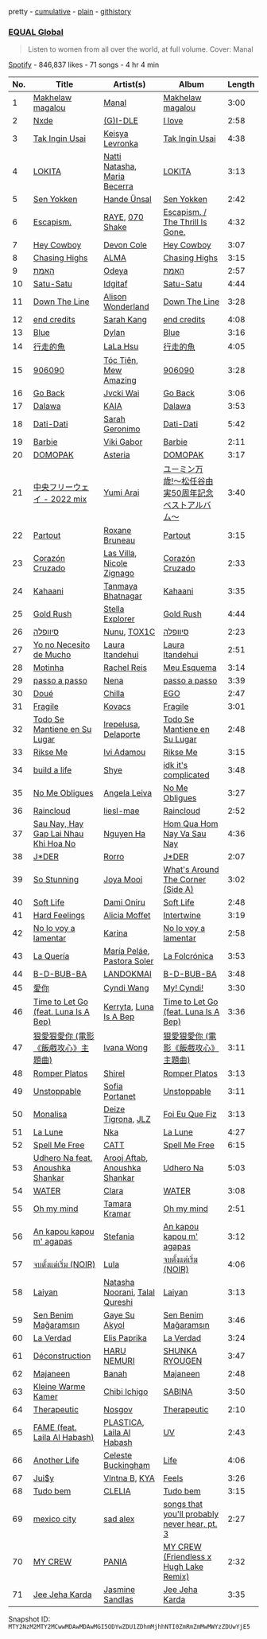 pretty - [cumulative](/playlists/cumulative/37i9dQZF1DWU8quswnFt3c.md) - [plain](/playlists/plain/37i9dQZF1DWU8quswnFt3c) - [githistory](https://github.githistory.xyz/mackorone/spotify-playlist-archive/blob/main/playlists/plain/37i9dQZF1DWU8quswnFt3c)

### [EQUAL Global ](https://open.spotify.com/playlist/37i9dQZF1DWU8quswnFt3c)

> Listen to women from all over the world, at full volume\. Cover: Manal

[Spotify](https://open.spotify.com/user/spotify) - 846,837 likes - 71 songs - 4 hr 4 min

| No. | Title | Artist(s) | Album | Length |
|---|---|---|---|---|
| 1 | [Makhelaw magalou](https://open.spotify.com/track/0jqUiExctgLt7bcghvD7Kw) | [Manal](https://open.spotify.com/artist/7yK3vix9XmeNwPDmjGs78F) | [Makhelaw magalou](https://open.spotify.com/album/1aiMHJEw75iDP9reYTQ4lO) | 3:00 |
| 2 | [Nxde](https://open.spotify.com/track/6NnCWIWV740gP7DQ8kqdIE) | [\(G\)I\-DLE](https://open.spotify.com/artist/2AfmfGFbe0A0WsTYm0SDTx) | [I love](https://open.spotify.com/album/2Hyuin3i1cSZ1FlQFeCPZH) | 2:58 |
| 3 | [Tak Ingin Usai](https://open.spotify.com/track/1b0aDgrG775i4sPQgJGmkU) | [Keisya Levronka](https://open.spotify.com/artist/4EiSzlOeMnJcp2U8ayCQ3a) | [Tak Ingin Usai](https://open.spotify.com/album/2DskseIWepQ89TxfXn3MtY) | 4:38 |
| 4 | [LOKITA](https://open.spotify.com/track/48mGOtVuxLr7sq8jZpWLxi) | [Natti Natasha](https://open.spotify.com/artist/1GDbiv3spRmZ1XdM1jQbT7), [Maria Becerra](https://open.spotify.com/artist/1DxLCyH42yaHKGK3cl5bvG) | [LOKITA](https://open.spotify.com/album/2C5FraiTW9fYi3WQOQytTC) | 3:13 |
| 5 | [Sen Yokken](https://open.spotify.com/track/4NMJzl0n1gdDmCFWtqiRHM) | [Hande Ünsal](https://open.spotify.com/artist/6YapGsI8u59kfewJjjJ2LJ) | [Sen Yokken](https://open.spotify.com/album/7MkcVM5HHkeJV1rT7yrgHW) | 2:42 |
| 6 | [Escapism.](https://open.spotify.com/track/5Z2MiIZ5I3jJvvmeWMLbOQ) | [RAYE](https://open.spotify.com/artist/5KKpBU5eC2tJDzf0wmlRp2), [070 Shake](https://open.spotify.com/artist/12Zk1DFhCbHY6v3xep2ZjI) | [Escapism\. / The Thrill Is Gone.](https://open.spotify.com/album/3omkMn8vbTKOebb9ABbqyb) | 4:32 |
| 7 | [Hey Cowboy](https://open.spotify.com/track/5FfgLIooERZ7rcNcwxAcdF) | [Devon Cole](https://open.spotify.com/artist/1VFt2HpmFG8Ufq6SDCoZe4) | [Hey Cowboy](https://open.spotify.com/album/17wY9BVWaZncYiZBleCcJX) | 3:07 |
| 8 | [Chasing Highs](https://open.spotify.com/track/3GJjiToqnCxTm5rOaqoxdi) | [ALMA](https://open.spotify.com/artist/6c0mTNAxJxlp9HpKTUZwA8) | [Chasing Highs](https://open.spotify.com/album/1nF6jsEiGpdjS7gG3DPaIP) | 3:15 |
| 9 | [האמת](https://open.spotify.com/track/1bd0D0cXcpGeJXsn2Xt8lc) | [Odeya](https://open.spotify.com/artist/28jEBK1RysfSUBHFofFflA) | [האמת](https://open.spotify.com/album/42hRqDyszb7lDxQpZ0Ba7o) | 2:57 |
| 10 | [Satu\-Satu](https://open.spotify.com/track/5rFNflUKMTsOlBVdGv1ahL) | [Idgitaf](https://open.spotify.com/artist/7pFWMC2E7h8eL3SZyHRsRq) | [Satu\-Satu](https://open.spotify.com/album/2WFFb7cIQXQXvuOsoqB69C) | 4:44 |
| 11 | [Down The Line](https://open.spotify.com/track/23ntTt28Gi43YbexAyAP8K) | [Alison Wonderland](https://open.spotify.com/artist/11gWrKZMBsGQWmobv3oNfW) | [Down The Line](https://open.spotify.com/album/2aBppqWbkkARYjUW6VoTxs) | 3:28 |
| 12 | [end credits](https://open.spotify.com/track/4IEGZYUSKkgWMy8vpp1Z7H) | [Sarah Kang](https://open.spotify.com/artist/0MBNzfGHTiPYag4DupDXUj) | [end credits](https://open.spotify.com/album/6ZgbXMymYOnmGTTgFcnmy2) | 4:08 |
| 13 | [Blue](https://open.spotify.com/track/12cytkLzseLMs8EkN0ZdPd) | [Dylan](https://open.spotify.com/artist/4LOM7NzyrZvlGSYPFDsnTk) | [Blue](https://open.spotify.com/album/2lGgFRHNd2jhbBQm6FzPCL) | 3:16 |
| 14 | [行走的魚](https://open.spotify.com/track/1hM4pPeGTcH3yJImQPFrXt) | [LaLa Hsu](https://open.spotify.com/artist/3dI4Io8XE33J2o04ZwjR0Y) | [行走的魚](https://open.spotify.com/album/5jdjB6M5n2JbbjUPYCEtlD) | 4:05 |
| 15 | [906090](https://open.spotify.com/track/0HH3DAz5feqJmDA50yQ52M) | [Tóc Tiên](https://open.spotify.com/artist/4YkqEuVf1Jf2x2XDqJ2CvC), [Mew Amazing](https://open.spotify.com/artist/34nom4Ft3keMWBZPAUB3EI) | [906090](https://open.spotify.com/album/20sB19q1UohCToeyAcUNwQ) | 3:28 |
| 16 | [Go Back](https://open.spotify.com/track/4WRzvrqXTdzpEB6KaO1Oqh) | [Jvcki Wai](https://open.spotify.com/artist/4bjcB3ZKiHgPzJvY2S2FLN) | [Go Back](https://open.spotify.com/album/2hb3zy9V9edKEGESIaUXaH) | 3:06 |
| 17 | [Dalawa](https://open.spotify.com/track/7KL81oWVy5M91P6X5nt4wq) | [KAIA](https://open.spotify.com/artist/5UWPjwwieMFFohWLHe4Usy) | [Dalawa](https://open.spotify.com/album/41fY9cER956ekeEXYZQBJF) | 3:53 |
| 18 | [Dati\-Dati](https://open.spotify.com/track/3b1P0s0bbeJhV5ZM5uv2oP) | [Sarah Geronimo](https://open.spotify.com/artist/6aiCKnIN68hohzU3ZzNq48) | [Dati\-Dati](https://open.spotify.com/album/0vWLVoS1AcxTICsK49VfUj) | 5:42 |
| 19 | [Barbie](https://open.spotify.com/track/1BexE9djGgIapZuU4Gu4TU) | [Viki Gabor](https://open.spotify.com/artist/3yCRvilOBzRkyxOsOi4tsR) | [Barbie](https://open.spotify.com/album/1pC2NZxGKQUsW5dy5dKd74) | 2:11 |
| 20 | [DOMOPAK](https://open.spotify.com/track/5rGlJkkDiERrqPP1bJ9mIe) | [Asteria](https://open.spotify.com/artist/02egj8t9vzqr5bWgMov3zq) | [DOMOPAK](https://open.spotify.com/album/0X5vpAP31bfEor3gikJyM3) | 3:17 |
| 21 | [中央フリーウェイ \- 2022 mix](https://open.spotify.com/track/6qwkwyISxpT7ZrR4sbw8q2) | [Yumi Arai](https://open.spotify.com/artist/5W7F9IM2vsR9EDCk5T2Uqz) | [ユーミン万歳!〜松任谷由実50周年記念ベストアルバム〜](https://open.spotify.com/album/0GDxYVgLWDfGYgPUbuZonO) | 3:40 |
| 22 | [Partout](https://open.spotify.com/track/3oNNorePaplyctqDgvEvSw) | [Roxane Bruneau](https://open.spotify.com/artist/1joqsAPOg4vW2yn2BrEtzQ) | [Partout](https://open.spotify.com/album/1fSyIBmSmRDMrmb0udtRRs) | 3:15 |
| 23 | [Corazón Cruzado](https://open.spotify.com/track/0n4bTZeW7B9wAqcr5EffZe) | [Las Villa](https://open.spotify.com/artist/0sXJRmgbjbq6Q5uu4W1wDM), [Nicole Zignago](https://open.spotify.com/artist/1SflmlTg1rQ6pTBQ1CbWEP) | [Corazón Cruzado](https://open.spotify.com/album/2YYfpE23VaR71QdKbJZUid) | 2:33 |
| 24 | [Kahaani](https://open.spotify.com/track/6gK2gR0uyFFYJ5sKH4zyjx) | [Tanmaya Bhatnagar](https://open.spotify.com/artist/1kzKlwoZunQPBWRLCZ7ZvS) | [Kahaani](https://open.spotify.com/album/5DShAPJRVmP2Z0cmcjm1wW) | 3:35 |
| 25 | [Gold Rush](https://open.spotify.com/track/48iDkwmfHzeX5IXFQujb7x) | [Stella Explorer](https://open.spotify.com/artist/4dPeWqBSnhunEI2okArvwD) | [Gold Rush](https://open.spotify.com/album/0s0xUyVkHmZy5GeHlwEvK0) | 4:44 |
| 26 | [סיוופלה](https://open.spotify.com/track/3xoOOmHo07QA9Q7ng1aplW) | [Nunu](https://open.spotify.com/artist/0wJDdyoTfE5SuqPNFvi2lG), [TOX1C](https://open.spotify.com/artist/6Z46xqyaiWM6DMQY3EblAp) | [סיוופלה](https://open.spotify.com/album/7wHnlFe5drIJIPsl9y2qw8) | 2:23 |
| 27 | [Yo no Necesito de Mucho](https://open.spotify.com/track/6lEr0uF4mJJAODSXfQ6WvR) | [Laura Itandehui](https://open.spotify.com/artist/3uxDXFazxpQa87VTMJAdcK) | [Laura Itandehui](https://open.spotify.com/album/4LS3jrPzt2givh5P1n98Ot) | 2:51 |
| 28 | [Motinha](https://open.spotify.com/track/6DWa4TwWpkby73mls0w6XR) | [Rachel Reis](https://open.spotify.com/artist/12i4XNuGj3mOnIsmeyw1HR) | [Meu Esquema](https://open.spotify.com/album/6osVzkibmUSPNEWw7ABsjR) | 3:14 |
| 29 | [passo a passo](https://open.spotify.com/track/7sjCw56rjoLqNionnjcRGC) | [Nena](https://open.spotify.com/artist/561qBVd91ZPE9yCURXt7BB) | [passo a passo](https://open.spotify.com/album/5xhJcZaQl9b1p7L0bZfsnj) | 3:39 |
| 30 | [Doué](https://open.spotify.com/track/5RA8lfUpypk40aqp1CIYSQ) | [Chilla](https://open.spotify.com/artist/1ywkNtrO3WGuwaehqxyjAO) | [EGO](https://open.spotify.com/album/451uEKAXSbMJ5Pry6mIANM) | 2:47 |
| 31 | [Fragile](https://open.spotify.com/track/2AaXBwfmZahVmPitxP1zFE) | [Kovacs](https://open.spotify.com/artist/62peb1sKdVJQD00xYvMCKF) | [Fragile](https://open.spotify.com/album/1mFALEv1ffKshIAb5T3Db0) | 3:01 |
| 32 | [Todo Se Mantiene en Su Lugar](https://open.spotify.com/track/1heE3OvlSL96SdP1RfaSaR) | [Irepelusa](https://open.spotify.com/artist/3KaNWDYObY73SDpcZBRzuw), [Delaporte](https://open.spotify.com/artist/1GDip5phlxYzeZ36vnf9kJ) | [Todo Se Mantiene en Su Lugar](https://open.spotify.com/album/29CXlnmN2XPtAGBMb2nGT0) | 2:48 |
| 33 | [Rikse Me](https://open.spotify.com/track/3ZrWzr32QXVkMfXwf1Ds8w) | [Ivi Adamou](https://open.spotify.com/artist/2arQ0lfcNGLrJOHoJksWOw) | [Rikse Me](https://open.spotify.com/album/1CQfLsDYWc63Br02KsOgE6) | 3:15 |
| 34 | [build a life](https://open.spotify.com/track/7LxlPRasB0Wq4hQRDvU4Sz) | [Shye](https://open.spotify.com/artist/1aqEk77J220IxgnGsgEz9T) | [idk it's complicated](https://open.spotify.com/album/32q4VWN3LXqqGSaaqdsrwJ) | 3:48 |
| 35 | [No Me Obligues](https://open.spotify.com/track/3zt2sKW3baol4P64yRnmTp) | [Angela Leiva](https://open.spotify.com/artist/6Y4g5zwJI7jcRzGLXh0H5d) | [No Me Obligues](https://open.spotify.com/album/1S6BDGo0jDjlODItAMfEeV) | 3:27 |
| 36 | [Raincloud](https://open.spotify.com/track/5LAMww4MkUMihbOlKPFr09) | [liesl\-mae](https://open.spotify.com/artist/2PSBYmtNWEm9f8VOSCFFX0) | [Raincloud](https://open.spotify.com/album/3kCzqoleAPWwg2sSd5YXEA) | 2:52 |
| 37 | [Sau Nay, Hay Gap Lai Nhau Khi Hoa No](https://open.spotify.com/track/6F61DTypUBPZiZqgd76Sjn) | [Nguyen Ha](https://open.spotify.com/artist/5Ib3D8UtLdYZjhVNWzwfoH) | [Hom Qua Hom Nay Va Sau Nay](https://open.spotify.com/album/4QV5oU2eIMfPob4hLC3yar) | 4:36 |
| 38 | [J\*DER](https://open.spotify.com/track/01z5gGmtYds3vaSREf9JuI) | [Rorro](https://open.spotify.com/artist/6fB004p3XFUoQeftZlFUKv) | [J\*DER](https://open.spotify.com/album/1h87OcIP6KuNxXp0vsxtZy) | 2:07 |
| 39 | [So Stunning](https://open.spotify.com/track/7yDLec0kIWD2xra7is4q7l) | [Joya Mooi](https://open.spotify.com/artist/03X2rnTnfrpid7yLZfUSGn) | [What's Around The Corner \(Side A\)](https://open.spotify.com/album/07IIZ10hO0U1QToADq9t84) | 3:02 |
| 40 | [Soft Life](https://open.spotify.com/track/1D4hpAqcDvnWI7AizCRpcL) | [Dami Oniru](https://open.spotify.com/artist/0WwZMQoxKjgOOicFhd08yx) | [Soft Life](https://open.spotify.com/album/4SMEuZNsSLvJoebKfQYycJ) | 2:48 |
| 41 | [Hard Feelings](https://open.spotify.com/track/7CCWJdlWbrgLX9pgF3ZQhV) | [Alicia Moffet](https://open.spotify.com/artist/5ph9A8j6xyDlLNZTqYgNV1) | [Intertwine](https://open.spotify.com/album/7gOFUUfTbscJuTXjh5hqTx) | 3:19 |
| 42 | [No lo voy a lamentar](https://open.spotify.com/track/3y24cvc9OZ23Jrs4QfbOuA) | [Karina](https://open.spotify.com/artist/1QZuAtDYNrk2QMogJulsyq) | [No lo voy a lamentar](https://open.spotify.com/album/5BT7ZLdhP7vLvTaOUhP0Ml) | 2:58 |
| 43 | [La Quería](https://open.spotify.com/track/1nk5MsUS4yGK1peQAFaJc3) | [María Peláe](https://open.spotify.com/artist/1b6ctmaHGrw89ZUmm0nGXq), [Pastora Soler](https://open.spotify.com/artist/6nh96lsvDLuCVpgpfjeYnM) | [La Folcrónica](https://open.spotify.com/album/3cAE3TZQGJELs8gxtFd1eL) | 3:53 |
| 44 | [B\-D\-BUB\-BA](https://open.spotify.com/track/3wm2mQ6sErJO3ldO3wcz89) | [LANDOKMAI](https://open.spotify.com/artist/4k22J4XE3nfRlv4IH7D5Vt) | [B\-D\-BUB\-BA](https://open.spotify.com/album/2DOcNrStpZ8uQ1h3PICjy3) | 3:48 |
| 45 | [愛你](https://open.spotify.com/track/3nVm63feCNkGcXmuGUjKA3) | [Cyndi Wang](https://open.spotify.com/artist/3AroL2oDPiAnMpTmIQv3KP) | [My! Cyndi!](https://open.spotify.com/album/37a8fX3JtjXiMRvuTMhVOa) | 3:30 |
| 46 | [Time to Let Go \(feat\. Luna Is A Bep\)](https://open.spotify.com/track/3o4JJ3laC0xZnVvOCrDa36) | [Kerryta](https://open.spotify.com/artist/4Ks5LLyn8jdLnD7J2JKY6s), [Luna Is A Bep](https://open.spotify.com/artist/5ltDGYW0Lwwp4ZZoz4q3r8) | [Time to Let Go \(feat\. Luna Is A Bep\)](https://open.spotify.com/album/5WS85NSCkBrCxQQaGkNddk) | 3:36 |
| 47 | [狠愛狠愛你 \(電影《飯戲攻心》主題曲\)](https://open.spotify.com/track/1fa9QcGSL6hirANbdUVADq) | [Ivana Wong](https://open.spotify.com/artist/27WDr8Ky1j0LtgY82Ttk5S) | [狠愛狠愛你 \(電影《飯戲攻心》主題曲\)](https://open.spotify.com/album/5RcB9sLZnn2RP9JTPQ29Lv) | 3:11 |
| 48 | [Romper Platos](https://open.spotify.com/track/4IoAq4fmYYeYfgzapg5rcu) | [Shirel](https://open.spotify.com/artist/5fNV5ubt46GqUpyP7Mh4Ln) | [Romper Platos](https://open.spotify.com/album/5aTKc61hZzHMbSeRtnLB0m) | 3:13 |
| 49 | [Unstoppable](https://open.spotify.com/track/22CKOOivvI8mP30GlYS8WK) | [Sofia Portanet](https://open.spotify.com/artist/6QtH2p5QkuzncnyK1Uu2EZ) | [Unstoppable](https://open.spotify.com/album/4OEhImZK3QYFBxeayvDULa) | 3:11 |
| 50 | [Monalisa](https://open.spotify.com/track/0gfEQOK1puSeHEWwUH8kHy) | [Deize Tigrona](https://open.spotify.com/artist/2VQ0nYO5CBFp0KVWziJDhY), [JLZ](https://open.spotify.com/artist/2sJ1nJfjqfcUoLLSDcVQZJ) | [Foi Eu Que Fiz](https://open.spotify.com/album/74eeMTSSfH4H0myIaBMwdB) | 3:13 |
| 51 | [La Lune](https://open.spotify.com/track/5r3i5CyyUnqz4wejDxgxNJ) | [Nka](https://open.spotify.com/artist/1iuyyjgdZEj54Y1vd5SyKz) | [La Lune](https://open.spotify.com/album/6xFa7nj9xqU5YUL5ivUGPz) | 4:27 |
| 52 | [Spell Me Free](https://open.spotify.com/track/5HqwIMsJYJclEzCuiVMjEh) | [CATT](https://open.spotify.com/artist/4vECkYVXR5tUXqDk2LVzkJ) | [Spell Me Free](https://open.spotify.com/album/1sxmGb4ycn0jhoHCLNPm0h) | 6:15 |
| 53 | [Udhero Na feat\. Anoushka Shankar](https://open.spotify.com/track/2yjJsfgodykCBLRGskqb5m) | [Arooj Aftab](https://open.spotify.com/artist/00JAfwtx5gNiiqyor88Dr5), [Anoushka Shankar](https://open.spotify.com/artist/6MTByljF8u5omBltY2VKPU) | [Udhero Na](https://open.spotify.com/album/5KqGG9d6f7cdvmgGEnqNBe) | 5:03 |
| 54 | [WATER](https://open.spotify.com/track/4mdv4NsCL6nw4VG6U9YXMZ) | [Clara](https://open.spotify.com/artist/5w0sAq7EzeETFpmOe0EkHc) | [WATER](https://open.spotify.com/album/6hJLiDi7hCSuLcYhB8cavR) | 3:08 |
| 55 | [Oh my mind](https://open.spotify.com/track/11xhklamG0Y8fOwufeugtK) | [Tamara Kramar](https://open.spotify.com/artist/5oUUInn3oIsijfbnrmlYhT) | [Oh my mind](https://open.spotify.com/album/2glevWrlWJ7Qy0P3yy1P9O) | 2:51 |
| 56 | [An kapou kapou m' agapas](https://open.spotify.com/track/1iGn8Ro9AvGcgFC9Bpl4M1) | [Stefania](https://open.spotify.com/artist/0HZUhj5PZHzHMWSI4s8rOQ) | [An kapou kapou m' agapas](https://open.spotify.com/album/7LueUWaZS06KOtNLvQRK8J) | 3:12 |
| 57 | [จบตั้งแต่เริ่ม \(NOIR\)](https://open.spotify.com/track/2qFkRbhuceZK6doTK3hqz9) | [Lula](https://open.spotify.com/artist/6Gymwy9eHYItH2v7MYPRjB) | [จบตั้งแต่เริ่ม \(NOIR\)](https://open.spotify.com/album/2fAogeZdrHM1TGAkOwS8lr) | 4:06 |
| 58 | [Laiyan](https://open.spotify.com/track/2l7Z6J3b0wpohKqmNfASdC) | [Natasha Noorani](https://open.spotify.com/artist/1nGL9DljVpkRcayU8Wi285), [Talal Qureshi](https://open.spotify.com/artist/0nES9rTgJJV7uJF2cIkJNS) | [Laiyan](https://open.spotify.com/album/7sunQsnhjmkVyPKQZsjJDy) | 3:13 |
| 59 | [Sen Benim Mağaramsın](https://open.spotify.com/track/6w8wCVir8mfPfNGzB6Ap3j) | [Gaye Su Akyol](https://open.spotify.com/artist/0VsS7WKuNEsKGNIWuiwSyZ) | [Sen Benim Mağaramsın](https://open.spotify.com/album/6yWmxGqxfeUDMDM3mPOHVc) | 3:46 |
| 60 | [La Verdad](https://open.spotify.com/track/41e6XAUwzXXu9CcKqYtOoa) | [Elis Paprika](https://open.spotify.com/artist/7LVz7xRg5YcXb6bD5JZRtk) | [La Verdad](https://open.spotify.com/album/5liRXIIe5NXzgqR1c1qvjn) | 3:24 |
| 61 | [Déconstruction](https://open.spotify.com/track/08TCJTR4MrhByX6prkVZ2A) | [HARU NEMURI](https://open.spotify.com/artist/3cn7Ujrlj3rdyuqmOYhBJT) | [SHUNKA RYOUGEN](https://open.spotify.com/album/5dZcvDyVbM5HplrbzE8r60) | 3:47 |
| 62 | [Majaneen](https://open.spotify.com/track/6kJgqTQPgEwY0d7KMGmbLp) | [Banah](https://open.spotify.com/artist/4zOyNEn2WrQKUEL92y7Rxf) | [Majaneen](https://open.spotify.com/album/7oxwkRW6lpv4jbdzgLlM1S) | 2:48 |
| 63 | [Kleine Warme Kamer](https://open.spotify.com/track/6sT2KR6Kxfgv2Qg1h7E268) | [Chibi Ichigo](https://open.spotify.com/artist/0eARdjFMVY4Z92QEzM7dgN) | [SABINA](https://open.spotify.com/album/6IIU6x7AkTHAJtluDZPjy5) | 3:50 |
| 64 | [Therapeutic](https://open.spotify.com/track/5p6NTZUWgLrzI5r7shfEPa) | [Nosgov](https://open.spotify.com/artist/6FK0azeTwe5RwhUAkpkhnh) | [Therapeutic](https://open.spotify.com/album/09rli57QuImAQF5Jy3blFc) | 2:10 |
| 65 | [FAME \(feat\. Laila Al Habash\)](https://open.spotify.com/track/0jNiQhRIRxu6IGapnsQkY4) | [PLASTICA](https://open.spotify.com/artist/2fB3iExnBIP2AA713JAqIM), [Laila Al Habash](https://open.spotify.com/artist/6TlzdBQJ60fuenBUtDARlg) | [UV](https://open.spotify.com/album/3LKaBArzE0hlP2jMkOaedY) | 2:43 |
| 66 | [Another Life](https://open.spotify.com/track/2nZSM1K6ygAtwvZXtYXnxz) | [Celeste Buckingham](https://open.spotify.com/artist/2fIUlieTjLTaNQUIKHX5B8) | [Life](https://open.spotify.com/album/6eHdWplf77Jq7KX3Kqeii4) | 4:06 |
| 67 | [Jui$y](https://open.spotify.com/track/0J6ZsFfF2vUw1lf0EbZgrQ) | [Vlntna B](https://open.spotify.com/artist/5leFwWpTacAWLAom8B2JbS), [KYA](https://open.spotify.com/artist/1D1DNu1iQq7j7hFOlJZJyP) | [Feels](https://open.spotify.com/album/789Zq50xXSDEYuLDmo56Gj) | 3:26 |
| 68 | [Tudo bem](https://open.spotify.com/track/2L8uyJZ2NfpapRrtDtzs8m) | [CLELIA](https://open.spotify.com/artist/5LJ4MsRE3dUFRhPzo9NqDt) | [Tudo bem](https://open.spotify.com/album/0RN7qf63m2AKqU2NZX6Ikh) | 3:15 |
| 69 | [mexico city](https://open.spotify.com/track/4yl95JyeOUopdg7GXlnY0o) | [sad alex](https://open.spotify.com/artist/3i8iJVU0mtgzbZsuF1AoJ3) | [songs that you'll probably never hear, pt\. 3](https://open.spotify.com/album/66MfxSBqQQD1NGyNY5mTs1) | 2:27 |
| 70 | [MY CREW](https://open.spotify.com/track/7rCQ2IUc15BI83NkvxHoIC) | [PANIA](https://open.spotify.com/artist/5amlDCKh0QTWhI6BOMn6Pf) | [MY CREW \(Friendless x Hugh Lake Remix\)](https://open.spotify.com/album/3vWWwBYvHyjMiwk6zUTe7W) | 2:32 |
| 71 | [Jee Jeha Karda](https://open.spotify.com/track/71jkE3pPYmg8v0nrU8Mhn1) | [Jasmine Sandlas](https://open.spotify.com/artist/0mJDQBWytBhOh5JB1DOQ1c) | [Jee Jeha Karda](https://open.spotify.com/album/1xYMYWzzEYlV1yxpjDYojp) | 3:35 |

Snapshot ID: `MTY2NzM2MTY2MCwwMDAwMDAwMGI5ODYwZDU1ZDhmMjhhNTI0ZmRmZmMwMWYzZDUwYjE5`
